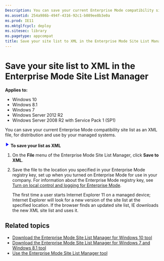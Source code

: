 ```yaml
---
Description: You can save your current Enterprise Mode compatibility site list as an XML file, for distribution and use by your managed systems.
ms.assetid: 254a986b-494f-4316-92c1-b089ee8b3e0a
ms.prod: IE11
ms.mktglfcycl: deploy
ms.sitesec: library
ms.pagetype: appcompat
title: Save your site list to XML in the Enterprise Mode Site List Manager (Internet Explorer 11 for IT Pros)
---
```


# Save your site list to XML in the Enterprise Mode Site List Manager

**Applies to:**

-   Windows 10
-   Windows 8.1
-   Windows 7
-   Windows Server 2012 R2
-   Windows Server 2008 R2 with Service Pack 1 (SP1)

You can save your current Enterprise Mode compatibility site list as an XML file, for distribution and use by your managed systems.

 ![](images/wedge.gif) **To save your list as XML**

1.  On the **File** menu of the Enterprise Mode Site List Manager, click **Save to XML**.

2.  Save the file to the location you specified in your Enterprise Mode registry key, set up when you turned on Enterprise Mode for use in your company. For information about the Enterprise Mode registry key, see [Turn on local control and logging for Enterprise Mode](turn-on-local-control-and-logging-for-enterprise-mode.md).<p>
The first time a user starts Internet Explorer 11 on a managed device; Internet Explorer will look for a new version of the site list at the specified location. If the browser finds an updated site list, IE downloads the new XML site list and uses it.

## Related topics
- [Download the Enterprise Mode Site List Manager for Windows 10 tool](http://go.microsoft.com/fwlink/p/?LinkId=716853)
- [Download the Enterprise Mode Site List Manager for Windows 7 and Windows 8.1 tool](http://go.microsoft.com/fwlink/p/?LinkID=394378)
- [Use the Enterprise Mode Site List Manager tool](use-the-enterprise-mode-site-list-manager-tool.md)
 

 



